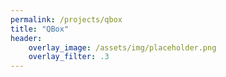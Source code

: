 ```yaml
---
permalink: /projects/qbox
title: "QBox"
header:
    overlay_image: /assets/img/placeholder.png
    overlay_filter: .3
---
```

